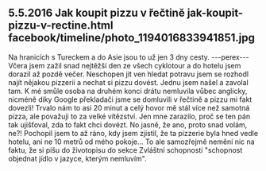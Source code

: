 5.5.2016
Jak koupit pizzu v řečtině
jak-koupit-pizzu-v-rectine.html
facebook/timeline/photo_1194016833941851.jpg
--------------

Na hranicích s Tureckem a do Asie jsou to už jen 3 dny cesty. 
---perex---
Včera jsem zažil snad nejtěžší den ze všech cyklotour a do hotelu jsem dorazil až pozdě večer. Neschopen jít ven hledat potravu jsem se rozhodl najít nějakou pizzerii a nechat si pizzu dovést. Jednu jsem našel a zavolal tam. K mé smůle osoba na druhém konci drátu nemluvila vůbec anglicky, nicméně díky Google překladači jsme se domluvili v řečtině a pizzu mi fakt dovezli! Trvalo nám to asi 20 minut a celý hovor mě stál více než samotná pizza, ale považuji to za velké vítězství. Jen mne zarazilo, proč se ten pán tak ujišťoval, zda to fakt chci dovézt. No jasně, že ano, proto snad volám, ne?! Pochopil jsem to až ráno, kdy jsem zjistil, že ta pizzerie byla hned vedle hotelu, ani ne 10 metrů od mého pokoje... To ale samozřejmě nemění nic na faktu, že si píšu do životopisu do sekce Zvláštní schopnosti "schopnost objednat jídlo v jazyce, kterým nemluvím".